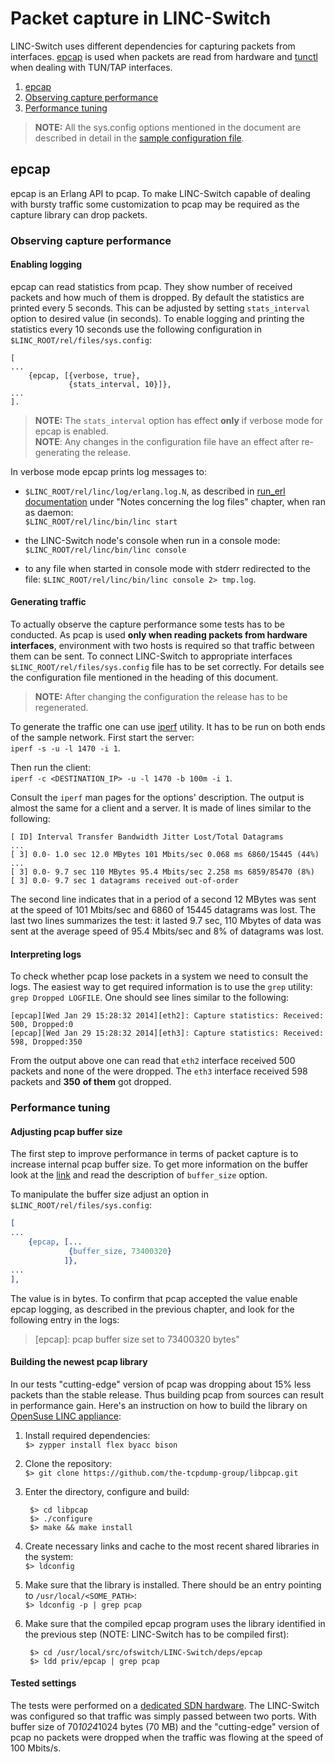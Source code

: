 # Packet capture in LINC-Switch #

LINC-Switch uses different dependencies for capturing packets from interfaces.
[epcap](https://github.com/esl/epcap) is used when packets are read from hardware
and [tunctl](https://github.com/msantos/tunctl) when dealing with TUN/TAP
interfaces.

1. [epcap](#epcap)
  1. [Observing capture performance](#observing-capture-performance)
  1. [Performance tuning](#performance-tuning)

> **NOTE:** All the sys.config options mentioned in the document are described
in detail in the [sample configuration file](../rel/files/sys.config.orig).

## epcap ##

epcap is an Erlang API to pcap. To make LINC-Switch capable of dealing with
bursty traffic some customization to pcap may be required as the capture library
can drop packets.

### Observing capture performance ###

#### Enabling logging ####

epcap can read statistics from pcap. They show number of received packets
and how much of them is dropped. By default the statistics are printed every
5 seconds. This can be adjusted by setting `stats_interval` option to desired
value (in seconds). To enable logging and printing the statistics every 10
seconds use the following configuration in `$LINC_ROOT/rel/files/sys.config`:

```
[
...
    {epcap, [{verbose, true},
             {stats_interval, 10}]},
...
].
```

> **NOTE:** The `stats_interval` option has effect **only** if verbose mode for
epcap is enabled.  
> **NOTE**: Any changes in the configuration file have an effect after
re-generating the release.


In verbose mode epcap prints log messages to:
* `$LINC_ROOT/rel/linc/log/erlang.log.N`, as described in
[run_erl documentation](http://www.erlang.org/doc/man/run_erl.html) under "Notes
concerning the log files" chapter, when ran as daemon:  
`$LINC_ROOT/rel/linc/bin/linc start`

* the LINC-Switch node's console when run in a console mode:  
`$LINC_ROOT/rel/linc/bin/linc console`

* to any file when started in console mode with stderr redirected to the file:
`$LINC_ROOT/rel/linc/bin/linc console 2> tmp.log`.

#### Generating traffic ####

To actually observe the capture performance some tests has to be conducted. As
pcap is used **only when reading packets from hardware interfaces**, environment
with two hosts is required so that traffic between them can be sent. To connect
LINC-Switch to appropriate interfaces `$LINC_ROOT/rel/files/sys.config` file has
to be set correctly. For details see the configuration file mentioned
in the heading of this document.

> **NOTE:** After changing the configuration the release has to be regenerated.

To generate the traffic one can use [iperf](http://iperf.fr/) utility. It has to
be run on both ends of the sample network. First start the server:  
`iperf -s -u -l 1470 -i 1`.

Then run the client:  
`iperf -c <DESTINATION_IP> -u -l 1470 -b 100m -i 1`.

Consult the `iperf` man pages for the options' description. The output is almost
the same for a client and a server. It is made of lines similar to the following:
```
[ ID] Interval Transfer Bandwidth Jitter Lost/Total Datagrams
...
[ 3] 0.0- 1.0 sec 12.0 MBytes 101 Mbits/sec 0.068 ms 6860/15445 (44%)
...
[ 3] 0.0- 9.7 sec 110 MBytes 95.4 Mbits/sec 2.258 ms 6859/85470 (8%)
[ 3] 0.0- 9.7 sec 1 datagrams received out-of-order
```
The second line indicates that in a period of a second 12 MBytes was sent at the
speed of 101 Mbits/sec and 6860 of 15445 datagrams was lost. The last two lines
summarizes the test: it lasted 9.7 sec, 110 Mbytes of data was sent at the
average speed of 95.4 Mbits/sec and 8% of datagrams was lost.

#### Interpreting logs ####

To check whether pcap lose packets in a system we need to consult the logs. The
easiest way to get required information is to use the `grep` utility:
`grep Dropped LOGFILE`. One should see lines similar to the following:  
```
[epcap][Wed Jan 29 15:28:32 2014][eth2]: Capture statistics: Received: 500, Dropped:0
[epcap][Wed Jan 29 15:28:32 2014][eth3]: Capture statistics: Received: 598, Dropped:350
```
From the output above one can read that `eth2` interface received 500 packets and
none of the were dropped. The `eth3` interface received 598 packets and **350**
**of them** got dropped.

### Performance tuning ###

#### Adjusting pcap buffer size ####

The first step to improve performance in terms of packet capture is to increase
internal pcap buffer size. To get more information on the buffer look at the
[link](http://www.tcpdump.org/manpages/pcap.3pcap.html) and read the description
of `buffer_size` option.

To manipulate the buffer size adjust an option in
`$LINC_ROOT/rel/files/sys.config`:
```erlang
[
...
    {epcap, [...
             {buffer_size, 73400320}
            ]},
...
],
```
The value is in bytes. To confirm that pcap accepted the value enable epcap
logging, as described in the previous chapter, and look for the following entry
in the logs:
> [epcap]: pcap buffer size set to 73400320 bytes"

#### Building the newest pcap library ####

In our tests "cutting-edge" version of pcap was dropping about 15% less packets
than the stable release. Thus building pcap from sources can result
in performance gain. Here's an instruction on how to build the library on
[OpenSuse LINC appliance](http://susestudio.com/a/ENQFFD/fflinc-1_2):

1. Install required dependencies:  
`$> zypper install flex byacc bison`

1. Clone the repository:  
`$> git clone https://github.com/the-tcpdump-group/libpcap.git`

1. Enter the directory, configure and build:  

        $> cd libpcap
        $> ./configure
        $> make && make install

1. Create necessary links and cache to the most recent shared libraries
in the system:  
`$> ldconfig`

1. Make sure that the library is installed. There should be an entry pointing to
`/usr/local/<SOME_PATH>`:  
`$> ldconfig -p | grep pcap`

1. Make sure that the compiled epcap program uses the library identified in
the previous step (NOTE: LINC-Switch has to be compiled first):  

        $> cd /usr/local/src/ofswitch/LINC-Switch/deps/epcap  
        $> ldd priv/epcap | grep pcap

#### Tested settings ####

The tests were performed on a
[dedicated SDN hardware](http://www.portwell.com/openflow/). The LINC-Switch was
configured so that traffic was simply passed between two ports. With buffer size
of 70*1024*1024 bytes (70 MB) and the "cutting-edge" version of pcap no packets
were dropped when the traffic was flowing at the speed of 100 Mbits/s.
